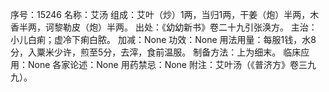 序号：15246
名称：艾汤
组成：艾叶（炒）1两，当归1两，干姜（炮）半两，木香半两，诃黎勒皮（炮）半两。
出处：《幼幼新书》卷二十九引张涣方。
主治：小儿白痢；虚冷下痢白脓。
加减：None
功效：None
用法用量：每服1钱，水8分，入粟米少许，煎至5分，去滓，食前温服。
制备方法：上为细末。
临床应用：None
各家论述：None
用药禁忌：None
附注：艾叶汤（《普济方》卷三九九）。
